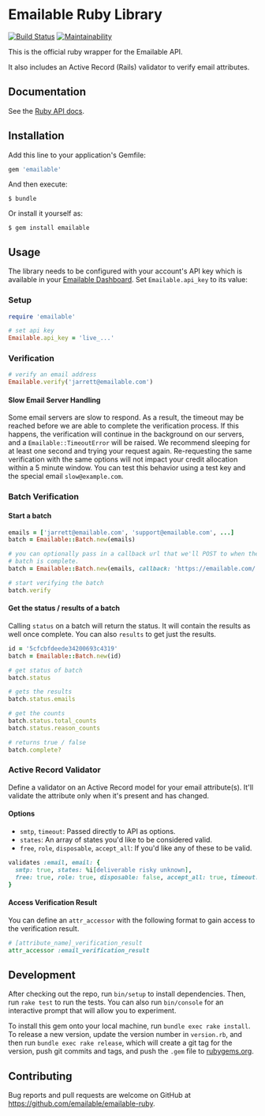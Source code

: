 # Emailable Ruby Library

[![Build Status](https://travis-ci.com/emailable/emailable-ruby.svg)](https://travis-ci.com/emailable/emailable-ruby)
[![Maintainability](https://api.codeclimate.com/v1/badges/2d74c69a9155109058a7/maintainability)](https://codeclimate.com/github/emailable/emailable-ruby/maintainability)

This is the official ruby wrapper for the Emailable API.

It also includes an Active Record (Rails) validator to verify email attributes.

## Documentation

See the [Ruby API docs](https://emailable.com/docs/api/?ruby).

## Installation

Add this line to your application's Gemfile:

```ruby
gem 'emailable'
```

And then execute:

    $ bundle

Or install it yourself as:

    $ gem install emailable

## Usage

The library needs to be configured with your account's API key which is available in your [Emailable Dashboard](https://app.emailable.com/api). Set `Emailable.api_key` to its value:

### Setup

```ruby
require 'emailable'

# set api key
Emailable.api_key = 'live_...'
```

### Verification

```ruby
# verify an email address
Emailable.verify('jarrett@emailable.com')
```

#### Slow Email Server Handling

Some email servers are slow to respond. As a result, the timeout may be reached
before we are able to complete the verification process. If this happens, the
verification will continue in the background on our servers, and a
`Emailable::TimeoutError` will be raised. We recommend sleeping for at least
one second and trying your request again. Re-requesting the same verification
with the same options will not impact your credit allocation within a 5 minute
window. You can test this behavior using a test key and the special
email `slow@example.com`.

### Batch Verification

#### Start a batch

```ruby
emails = ['jarrett@emailable.com', 'support@emailable.com', ...]
batch = Emailable::Batch.new(emails)

# you can optionally pass in a callback url that we'll POST to when the
# batch is complete.
batch = Emailable::Batch.new(emails, callback: 'https://emailable.com/')

# start verifying the batch
batch.verify
```

#### Get the status / results of a batch

Calling `status` on a batch will return the status. It will contain the results as well once complete. You can also `results` to get just the results.

```ruby
id = '5cfcbfdeede34200693c4319'
batch = Emailable::Batch.new(id)

# get status of batch
batch.status

# gets the results
batch.status.emails

# get the counts
batch.status.total_counts
batch.status.reason_counts

# returns true / false
batch.complete?
```

### Active Record Validator

Define a validator on an Active Record model for your email attribute(s).
It'll validate the attribute only when it's present and has changed.

#### Options

* `smtp`, `timeout`: Passed directly to API as options.
* `states`: An array of states you'd like to be considered valid.
* `free`, `role`, `disposable`, `accept_all`: If you'd like any of these to be valid.

```ruby
validates :email, email: {
  smtp: true, states: %i[deliverable risky unknown],
  free: true, role: true, disposable: false, accept_all: true, timeout: 3
}
```

#### Access Verification Result

You can define an `attr_accessor` with the following format to gain
access to the verification result.

```ruby
# [attribute_name]_verification_result
attr_accessor :email_verification_result
```

## Development

After checking out the repo, run `bin/setup` to install dependencies. Then, run `rake test` to run the tests. You can also run `bin/console` for an interactive prompt that will allow you to experiment.

To install this gem onto your local machine, run `bundle exec rake install`. To release a new version, update the version number in `version.rb`, and then run `bundle exec rake release`, which will create a git tag for the version, push git commits and tags, and push the `.gem` file to [rubygems.org](https://rubygems.org).

## Contributing

Bug reports and pull requests are welcome on GitHub at https://github.com/emailable/emailable-ruby.
